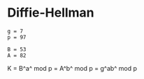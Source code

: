 Diffie-Hellman
==============
```
g = 7 
p = 97

B = 53
A = 82
```

K = B^a^ mod p = A^b^ mod p = g^ab^ mod p
